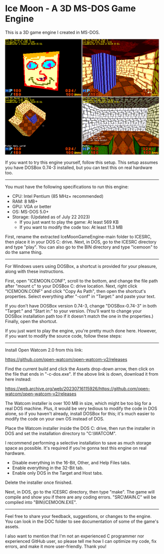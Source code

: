 # Ice Moon - A 3D MS-DOS Game Engine

This is a 3D game engine I created in MS-DOS.

![Alt text](PREVIEW.PNG?raw=true "Preview of the engine.")

If you want to try this engine yourself, follow this setup. This setup assumes you have DOSBox 0.74-3 installed, but you can test this on real hardware too.

  ------

You must have the following specifications to run this engine:

-	CPU:	Intel Pentium (85 MHz+ recommended)
-	RAM:	8 MB+
-	GPU:	VGA or better
-	OS:		MS-DOS 5.0+
-	Storage: (Updated as of July 22 2023)
	- If you just want to play the game:	At least 569 KB
	- If you want to modify the code too:	At least 11.3 MB

First, rename the extracted IceMoonGameEngine-main folder to ICESRC, then place it in your DOS C: drive. Next, in DOS, go to the ICESRC directory and type "play". You can also go to the BIN directory and type "icemoon" to do the same thing.

  ------

For Windows users using DOSBox, a shortcut is provided for your pleasure, along with these instructions.

First, open "ICEMOON.CONF", scroll to the bottom, and change the file path after "mount c" to your DOSBox C: drive location. Next, right click "ICEMOON.CONF" and click "Copy As Path", then open the shortcut's properties. Select everything after "-conf" in "Target:" and paste your text.

If you don't have DOSBox version 0.74-3, change "DOSBox-0.74-3" in both "Target:" and "Start in:" to your version. (You'll want to change your DOSBox installation path too if it doesn't match the one in the properties.) Finally, open the shortcut.

If you just want to play the engine, you're pretty much done here. However, if you want to modify the source code, follow these steps:

  ------

Install Open Watcom 2.0 from this link:

https://github.com/open-watcom/open-watcom-v2/releases

Find the current build and click the Assets drop-down arrow, then click on the file that ends in "-c-dos.exe". If the above link is down, download it from here instead:

https://web.archive.org/web/20230716115926/https://github.com/open-watcom/open-watcom-v2/releases

The Watcom installer is over 100 MB in size, which might be too big for a real DOS machine. Plus, it would be very tedious to modify the code in DOS alone, so if you haven't already, install DOSBox for this; it's much easier to modify the code on your own OS instead of DOS.

Place the Watcom installer inside the DOS C: drive, then run the installer in DOS and set the installation directory to "C:\WATCOM".

I recommend performing a selective installation to save as much storage space as possible. It's required if you're gonna test this engine on real hardware.

-	Disable everything in the 16-Bit, Other, and Help Files tabs.
-	Enable everything in the 32-Bit tab.
-	Enable only DOS in the Target and Host tabs.

Delete the installer once finished.

Next, in DOS, go to the ICESRC directory, then type "make". The game will compile and show you if there are any coding errors. "SRC\MAIN.C" will be compiled into "BIN\ICEMOON.EXE".

  ------

Feel free to share your feedback, suggestions, or changes to the engine. You can look in the DOC folder to see documentation of some of the game's assets.

I also want to mention that I'm not an experienced C programmer nor experienced GitHub user, so please tell me how I can optimize my code, fix errors, and make it more user-friendly. Thank you!
